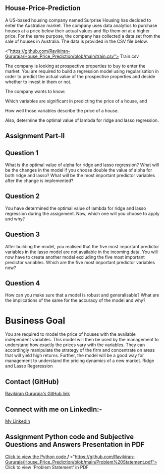 ## House-Price-Prediction ##

A US-based housing company named Surprise Housing has decided to enter the Australian market. The company uses data analytics to purchase houses at a price below their actual values and flip them on at a higher price. For the same purpose, the company has collected a data set from the sale of houses in Australia. The data is provided in the CSV file below.

<"https://github.com/Ravikiran-Gururaja/House_Price_Prediction/blob/main/train.csv">  Train.csv </a>

The company is looking at prospective properties to buy to enter the market. You are required to build a regression model using regularisation in order to predict the actual value of the prospective properties and decide whether to invest in them or not.

The company wants to know:

Which variables are significant in predicting the price of a house, and

How well those variables describe the price of a house.

Also, determine the optimal value of lambda for ridge and lasso regression.

## Assignment Part-II ##
## Question 1 ##
What is the optimal value of alpha for ridge and lasso regression? What will be the changes in the model if you choose double the value of alpha for both ridge and lasso? What will be the most important predictor variables after the change is implemented?

## Question 2 ##
You have determined the optimal value of lambda for ridge and lasso regression during the assignment. Now, which one will you choose to apply and why?

## Question 3 ##
After building the model, you realised that the five most important predictor variables in the lasso model are not available in the incoming data. You will now have to create another model excluding the five most important predictor variables. Which are the five most important predictor variables now?

## Question 4 ##
How can you make sure that a model is robust and generalisable? What are the implications of the same for the accuracy of the model and why?

# Business Goal #

You are required to model the price of houses with the available independent variables. This model will then be used by the management to understand how exactly the prices vary with the variables. They can accordingly manipulate the strategy of the firm and concentrate on areas that will yield high returns. Further, the model will be a good way for management to understand the pricing dynamics of a new market. Ridge and Lasso Regeression

## Contact (GitHub)
<a href="https://github.com/Ravikiran-Gururaja"> Ravikiran Gururaja's GitHub link </a>

## Connect with me on LinkedIn:-
<a href="https://www.linkedin.com/in/g-ravikiran-650926274//">  My LinkedIn  </a>

## Assignment Python code and Subjective Questions and Answers Presentation in PDF
<a href= "https://github.com/Ravikiran-Gururaja/House_Price_Prediction/blob/main/Advanced%20Regression%20-%20House%20Price%20Prediction.ipynb"> Click to view the Python code </a>   <b> / </b> <"https://github.com/Ravikiran-Gururaja/House_Price_Prediction/blob/main/Problem%20Statement.pdf">  Click to view 'Problem Statement' in PDF </a>
